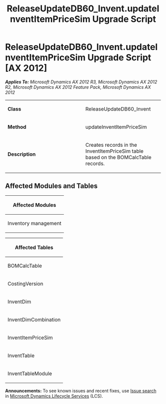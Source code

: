﻿---
title: ReleaseUpdateDB60_Invent.updateInventItemPriceSim Upgrade Script
TOCTitle: ReleaseUpdateDB60_Invent.updateInventItemPriceSim Upgrade Script
ms:assetid: 5d9d8b75-645c-0aea-d5e2-e4f01feec0cf
ms:mtpsurl: https://msdn.microsoft.com/en-us/library/JJ718991(v=AX.60)
ms:contentKeyID: 49708533
ms.date: 05/18/2015
mtps_version: v=AX.60
---

# ReleaseUpdateDB60\_Invent.updateInventItemPriceSim Upgrade Script [AX 2012]


_**Applies To:** Microsoft Dynamics AX 2012 R3, Microsoft Dynamics AX 2012 R2, Microsoft Dynamics AX 2012 Feature Pack, Microsoft Dynamics AX 2012_

<table>
<colgroup>
<col style="width: 50%" />
<col style="width: 50%" />
</colgroup>
<tbody>
<tr class="odd">
<td><p><strong>Class</strong></p></td>
<td><p>ReleaseUpdateDB60_Invent</p></td>
</tr>
<tr class="even">
<td><p><strong>Method</strong></p></td>
<td><p>updateInventItemPriceSim</p></td>
</tr>
<tr class="odd">
<td><p><strong>Description</strong></p></td>
<td><p>Creates records in the InventItemPriceSim table based on the BOMCalcTable records.</p></td>
</tr>
</tbody>
</table>


## Affected Modules and Tables

<table>
<colgroup>
<col style="width: 100%" />
</colgroup>
<thead>
<tr class="header">
<th><p>Affected Modules</p></th>
</tr>
</thead>
<tbody>
<tr class="odd">
<td><p>Inventory management</p></td>
</tr>
</tbody>
</table>


<table>
<colgroup>
<col style="width: 100%" />
</colgroup>
<thead>
<tr class="header">
<th><p>Affected Tables</p></th>
</tr>
</thead>
<tbody>
<tr class="odd">
<td><p>BOMCalcTable</p></td>
</tr>
<tr class="even">
<td><p>CostingVersion</p></td>
</tr>
<tr class="odd">
<td><p>InventDim</p></td>
</tr>
<tr class="even">
<td><p>InventDimCombination</p></td>
</tr>
<tr class="odd">
<td><p>InventItemPriceSim</p></td>
</tr>
<tr class="even">
<td><p>InventTable</p></td>
</tr>
<tr class="odd">
<td><p>InventTableModule</p></td>
</tr>
</tbody>
</table>

  
**Announcements:** To see known issues and recent fixes, use [Issue search](http://go.microsoft.com/fwlink/?linkid=389258) in [Microsoft Dynamics Lifecycle Services](http://go.microsoft.com/fwlink/?linkid=306505) (LCS).

